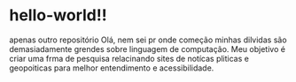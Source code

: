 # hello-world!!
apenas outro repositório 
Olá, nem sei pr onde começão minhas dilvidas são demasiadamente grendes sobre linguagem de computação. Meu objetivo é criar uma frma de pesquisa relacinando sites de notícas pliticas e geopoiticas para melhor entendimento e acessibilidade.
